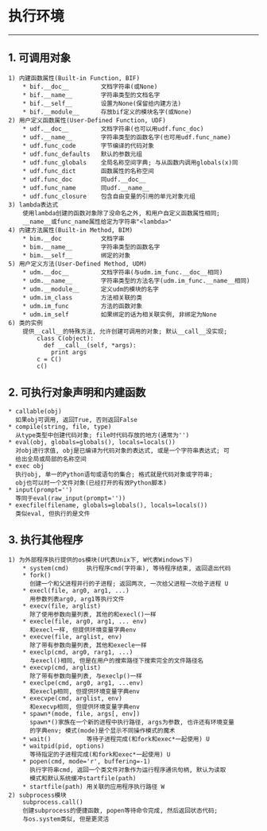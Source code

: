 # **执行环境**
***




## **1. 可调用对象**
    1) 内建函数属性(Built-in Function, BIF)
        * bif.__doc__         文档字符串(或None)
        * bif.__name__        字符串类型的文档名字
        * bif.__self__        设置为None(保留给内建方法)
        * bif.__module__      存放bif定义的模块名字(或None)
    2) 用户定义函数属性(User-Defined Function, UDF)
        * udf.__doc__         文档字符串(也可以用udf.func_doc)
        * udf.__name__        字符串类型的函数名字(也可用udf.func_name)
        * udf.func_code       字节编译的代码对象
        * udf.func_defaults   默认的参数元组
        * udf.func_globals    全局名称空间字典; 与从函数内调用globals(x)同
        * udf.func_dict       函数属性的名称空间
        * udf.func_doc        同udf.__doc__
        * udf.func_name       同udf.__name__
        * udf.func_closure    包含自由变量的引用的单元对象元组
    3) lambda表达式
        使用lambda创建的函数对象除了没命名之外, 和用户自定义函数属性相同; 
        __name__或func_name属性给定为字符串"<lambda>"
    4) 内建方法属性(Built-in Method, BIM)
        * bim.__doc           文档字串
        * bim.__name__        字符串类型的函数名字
        * bim.__self__        绑定的对象
    5) 用户定义方法(User-Defined Method, UDM)
        * udm.__doc__         文档字符串(与udm.im_func.__doc__相同)
        * udm.__name__        字符串类型的方法名字(udm.im_func.__name__相同)
        * udm.__module__      定义udm的模块的名字
        * udm.im_class        方法相关联的类
        * udm.im_func         方法的函数对象
        * udm.im_self         如果绑定的话为相关联实例, 非绑定为None
    6) 类的实例
        提供__call__的特殊方法, 允许创建可调用的对象; 默认__call__没实现;
            class C(object):
              def __call__(self, *args):
                print args 
            c = C()
            c()




## **2. 可执行对象声明和内建函数**
    * callable(obj)
      如果obj可调用, 返回True, 否则返回False
    * compile(string, file, type)
      从type类型中创建代码对象; file时代码存放的地方(通常为'')
    * eval(obj, globals=globals(), locals=locals())
      对obj进行求值, obj是已编译为代码对象的表达式, 或是一个字符串表达式; 可
      给出全局或局部的名称空间
    * exec obj 
      执行obj, 单一的Python语句或语句的集合; 格式就是代码对象或字符串;
      obj也可以时一个文件对象(已经打开的有效Python脚本)
    * input(prompt='')
      等同于eval(raw_input(prompt=''))
    * execfile(filename, globals=globals(), locals=locals())
      类似eval, 但执行的是文件



## **3. 执行其他程序**
    1) 为外部程序执行提供的os模块(U代表Unix下, W代表Windows下)
        * system(cmd)     执行程序cmd(字符串), 等待程序结束, 返回退出代码
        * fork()          
          创建一个和父进程并行的子进程; 返回两次, 一次给父进程一次给子进程 U
        * execl(file, arg0, arg1, ...)
          用参数列表arg0, arg1等执行文件
        * execv(file, arglist)
          除了使用参数向量列表, 其他的和execl()一样
        * execle(file, arg0, arg1, ... env)
          和execl一样, 但提供环境变量字典env
        * execve(file, arglist, env)
          除了带有参数向量列表, 其他和execle一样
        * execlp(cmd, arg0, rarg1, ...)
          与execl()相同, 但是在用户的搜索路径下搜索完全的文件路径名
        * execvp(cmd, arglist)
          除了带有参数向量列表, 与execlp()一样
        * execlpe(cmd, arg0, arg1, ...env)
          和execlp相同, 但提供环境变量字典env
        * execvpe(cmd, arglist, env)
          和execvp相同, 但提供环境变量字典env
        * spawn*(mode, file, args[, env])
          spawn*()家族在一个新的进程中执行路径, args为参数, 也许还有环境变量
          的字典env; 模式(mode)是个显示不同操作模式的魔术
        * wait()          等待子进程完成(和fork和exec*一起使用) U
        * waitpid(pid, options)
          等待指定的子进程完成(和fork和exec*一起使用) U
        * popen(cmd, mode='r', buffering=-1)
          执行字符串cmd, 返回一个类文件对象作为运行程序通讯句柄, 默认为读取
          模式和默认系统缓冲startfile(path)
        * startfile(path) 用关联的应用程序执行路径 W
    2) subprocess模块
        subprocess.call()
        创建subprocess的便捷函数, popen等待命令完成, 然后返回状态代码; 
        与os.system类似, 但是更灵活
